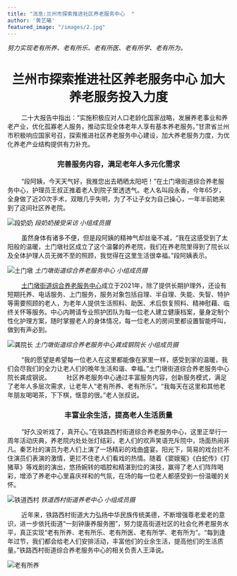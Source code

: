 ```yaml
---
title: "消息:兰州市探索推进社区养老服务中心  "
author: '黄艺曦'
featured_image: "/images/2.jpg"
---
```

*努力实现老有所养、老有所乐、老有所医、老有所学、老有所为。*

# <center>**兰州市探索推进社区养老服务中心 加大养老服务投入力度**</center>
&nbsp;&nbsp;&nbsp;&nbsp;&nbsp;&nbsp;&nbsp;&nbsp;二十大报告中指出：“实施积极应对人口老龄化国家战略，发展养老事业和养老产业，优化孤寡老人服务，推动实现全体老年人享有基本养老服务。”甘肃省兰州市积极响应国家号召，探索推进社区养老服务中心建设，加大养老服务力度，为优化养老产业结构提供有力补充。 
### <center>完善服务内容，满足老年人多元化需求</center>
&nbsp;&nbsp;&nbsp;&nbsp;&nbsp;&nbsp;&nbsp;&nbsp;“段阿姨，今天天气好，我推您出去晒晒太阳吧！”在土门墩街道综合养老服务中心，护理员王叔正推着老人到院子里透透气。老人名叫段永香，今年65岁，全身做了近20次手术，双眼几乎失明，为了不让子女为自己操心，一年半前她来到了这间社区养老院。      

![段奶奶](/images/9.JPG)
*段奶奶接受采访   小组成员摄*

&nbsp;&nbsp;&nbsp;&nbsp;&nbsp;&nbsp;&nbsp;&nbsp;虽然身体有诸多不便，但是段阿姨的精神气却丝毫不减，“我在这感受到了太阳般的温暖，土门墩社区成立了这个温馨的养老院，我们在养老院里得到了院长以及全体护理人员无微不至的照顾，我觉得在这里生活很幸福。”段阿姨表示。  

![土门墩](/images/10.JPG)
*土门墩街道综合养老服务中心   小组成员摄*

&nbsp;&nbsp;&nbsp;&nbsp;&nbsp;&nbsp;&nbsp;&nbsp;[土门墩街道综合养老服务中心](https://yanglaocn.com/shtml/20220221/1645411610130717.html)成立于2021年，除了提供长期护理外，还设有短期托养、电话服务、上门服务，服务对象包括自理、半自理、失能、失智、特护等需要照顾的老人，为老年人提供生活照料、助医、术后恢复照料、精神慰藉、临终关怀等服务。中心内聘请专业照护团队为每一位老人建立健康档案，量身定制个性化护理方案，随时掌握老人的身体情况，每一位老人的房间里都设置智能呼叫，做到有声必到。

![龚院长](/images/11.png)
*土门墩街道综合养老服务中心龚成钢院长   小组成员摄*

&nbsp;&nbsp;&nbsp;&nbsp;&nbsp;&nbsp;&nbsp;&nbsp;“我的愿望是希望每一位老人在这里都能像在家里一样，感受到家的温暖，我们会尽我们的全力让老人们的晚年生活和谐、幸福。”土门墩街道综合养老服务中心院长龚成钢说。 
&nbsp;&nbsp;&nbsp;&nbsp;&nbsp;&nbsp;&nbsp;&nbsp;社区养老服务中心通过丰富服务内容，创新服务模式，满足了老年人多层次需求，让老年人“老有所养、老有所乐”。“我每天在这里和其他老年朋友喝喝茶，下下棋，惬意的很。”老人张叔说。   
### <center>丰富业余生活，提高老人生活质量</center>
&nbsp;&nbsp;&nbsp;&nbsp;&nbsp;&nbsp;&nbsp;&nbsp;“好久没听戏了，真开心。”在铁路西村街道综合养老服务中心，这里正举行一周年活动庆典，养老院内处处张灯结彩，老人们的欢声笑语充斥院中，场面热闹非凡。秦艺社的演员为老人们上演了一场精彩的戏曲盛宴。阳光下，简易的戏台拦不住演员们表演的激情，更拦不住老人们看戏的热情。随着《窦娥冤》《白蛇传》《打猪草》等戏剧的演出，悠扬婉转的唱腔和精湛到位的演技，赢得了老人们阵阵喝彩，增添了养老中心里喜庆祥和的气氛，在场的每一位老人都感受到一份温暖的关怀。

![铁道西村](/images/12.JPG)
*铁道西村街道养老中心   小组成员摄*

&nbsp;&nbsp;&nbsp;&nbsp;&nbsp;&nbsp;&nbsp;&nbsp;近年来，铁路西村街道大力弘扬中华民族传统美德，不断增强尊老爱老的意识，进一步依托街道“一刻钟康养服务圈”，努力提高街道社区的社会化养老服务水平，真正实现“老有所养、老有所乐、老有所医、老有所学、老有所为”。“每到逢年过节，我们都会给老人们安排活动，丰富他们的业余生活，提高他们的生活质量。”铁路西村街道综合养老服务中心的相关负责人王泽说。   

![老有所养](https://ts1.cn.mm.bing.net/th/id/R-C.55e411195655400cfbfc7eb11ea73862?rik=E923msSKAMKkVA&riu=http%3a%2f%2fpic.ntimg.cn%2ffile%2f20181104%2f25584226_113327608495_2.jpg&ehk=%2fW4vsXvOLWVLvkhatCsKd933MWyT%2br3Ef1Vu2gnyJGs%3d&risl=&pid=ImgRaw&r=0)